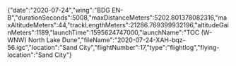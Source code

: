 {"date":"2020-07-24","wing":"BDG EN-B","durationSeconds":5008,"maxDistanceMeters":5202.801378082316,"maxAltitudeMeters":44,"trackLengthMeters":21286.769399932196,"altitudeGainMeters":1189,"launchTime":1595624747000,"launchName":"TOC (W-WNW) North Lake Dune","fileName":"2020-07-24-XAH-bqz-56.igc","location":"Sand City","flightNumber":17,"type":"flightlog","flying-location":"Sand City"}
